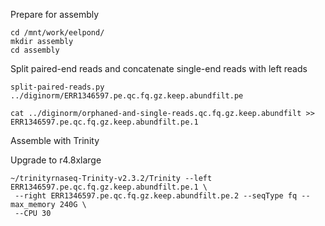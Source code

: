 Prepare for assembly
```
cd /mnt/work/eelpond/
mkdir assembly
cd assembly
```

Split paired-end reads and concatenate single-end reads with left reads

```
split-paired-reads.py ../diginorm/ERR1346597.pe.qc.fq.gz.keep.abundfilt.pe

cat ../diginorm/orphaned-and-single-reads.qc.fq.gz.keep.abundfilt >> ERR1346597.pe.qc.fq.gz.keep.abundfilt.pe.1
```

Assemble with Trinity

Upgrade to r4.8xlarge
```
~/trinityrnaseq-Trinity-v2.3.2/Trinity --left ERR1346597.pe.qc.fq.gz.keep.abundfilt.pe.1 \
 --right ERR1346597.pe.qc.fq.gz.keep.abundfilt.pe.2 --seqType fq --max_memory 240G \
 --CPU 30
 ```
